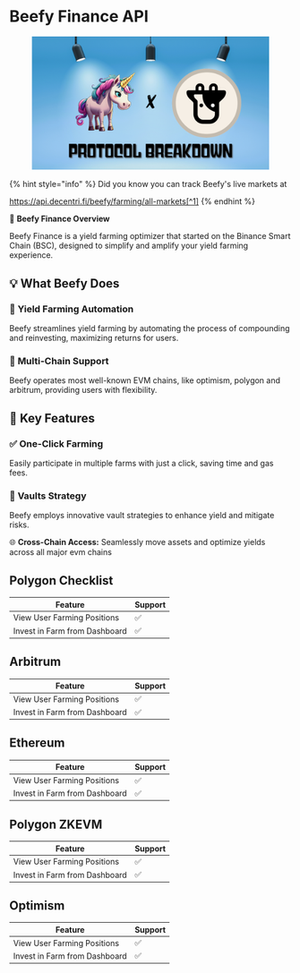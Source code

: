 # Beefy Finance API

<figure><img src="../../.gitbook/assets/beefy.png" alt=""><figcaption></figcaption></figure>

{% hint style="info" %}
Did you know you can track Beefy's live markets at

https://api.decentri.fi/beefy/farming/all-markets[^1]
{% endhint %}

🌟 **Beefy Finance Overview**

&#x20;Beefy Finance is a yield farming optimizer that started on the Binance Smart Chain (BSC), designed to simplify and amplify your yield farming experience.

## 💡 **What Beefy Does**

### 🚜 **Yield Farming Automation**

Beefy streamlines yield farming by automating the process of compounding and reinvesting, maximizing returns for users.&#x20;

### 🔄 **Multi-Chain Support**

Beefy operates most well-known EVM chains, like optimism, polygon and arbitrum, providing users with flexibility.



## 🔗 **Key Features**

### &#x20;✅ **One-Click Farming**

Easily participate in multiple farms with just a click, saving time and gas fees.&#x20;

### 🔄 **Vaults Strategy**

Beefy employs innovative vault strategies to enhance yield and mitigate risks.&#x20;

🌐 **Cross-Chain Access:** Seamlessly move assets and optimize yields across all major evm chains

## Polygon Checklist&#x20;

| Feature                       | Support |
| ----------------------------- | ------- |
| View User Farming Positions   | ✅       |
| Invest in Farm from Dashboard | ✅       |

## Arbitrum

| Feature                       | Support |
| ----------------------------- | ------- |
| View User Farming Positions   | ✅       |
| Invest in Farm from Dashboard | ✅       |

## Ethereum

| Feature                       | Support |
| ----------------------------- | ------- |
| View User Farming Positions   | ✅       |
| Invest in Farm from Dashboard | ✅       |

## Polygon ZKEVM

| Feature                       | Support |
| ----------------------------- | ------- |
| View User Farming Positions   | ✅       |
| Invest in Farm from Dashboard | ✅       |

## Optimism&#x20;

| Feature                       | Support |
| ----------------------------- | ------- |
| View User Farming Positions   | ✅       |
| Invest in Farm from Dashboard | ✅       |

[^1]: beefy farming api
